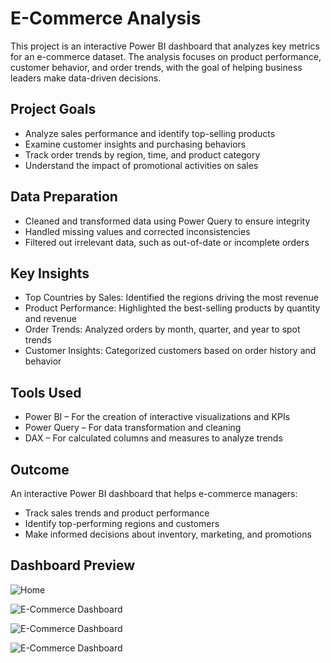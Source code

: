 # E-Commerce Analysis 

This project is an interactive Power BI dashboard that analyzes key metrics for an e-commerce dataset. 
The analysis focuses on product performance, customer behavior, and order trends, with the goal of helping business leaders make data-driven decisions.

## Project Goals
- Analyze sales performance and identify top-selling products
- Examine customer insights and purchasing behaviors
- Track order trends by region, time, and product category
- Understand the impact of promotional activities on sales

## Data Preparation
- Cleaned and transformed data using Power Query to ensure integrity  
- Handled missing values and corrected inconsistencies  
- Filtered out irrelevant data, such as out-of-date or incomplete orders  

## Key Insights
- Top Countries by Sales: Identified the regions driving the most revenue  
- Product Performance: Highlighted the best-selling products by quantity and revenue  
- Order Trends: Analyzed orders by month, quarter, and year to spot trends  
- Customer Insights: Categorized customers based on order history and behavior  

## Tools Used
- Power BI – For the creation of interactive visualizations and KPIs  
- Power Query – For data transformation and cleaning  
- DAX – For calculated columns and measures to analyze trends  

## Outcome
An interactive Power BI dashboard that helps e-commerce managers:
- Track sales trends and product performance  
- Identify top-performing regions and customers  
- Make informed decisions about inventory, marketing, and promotions  

##  Dashboard Preview
![Home](#Dashboards/Home.png)

![E-Commerce Dashboard](#Dashboards/Orders.png)

![E-Commerce Dashboard](#Dashboards/Products.png)

![E-Commerce Dashboard](#Dashboards/Customers.png)
